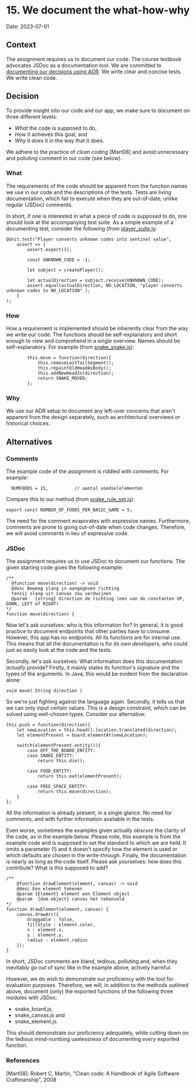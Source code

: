 # 15. We document the what-how-why

Date: 2023-07-01

## Context

The assignment requires us to document our code. The course textbook advocates JSDoc as a documentation tool. We are committed to [documenting our decisions using ADR](./0002-keep-architectural-decision-records.md). We write clear and concise tests. We write clean code. 

## Decision

To provide insight into our code and our app, we make sure to document on three different levels: 
* _What_ the code is supposed to do,
* _How_ it achieves this goal, and
* _Why_ it does it in the way that it does.

We adhere to the practice of _clean coding_ [Mart08] and avoid unnecessary and polluting comment in our code (see below).

### What

The requirements of the code should be apparent from the function names we use in our code and the descriptions of the tests. Tests are living documentation, which fail to execute when they are out-of-date, unlike regular (JSDoc) comments.

In short, if one is interested in what a piece of code is supposed to do, one should look at the accompanying test suite. As a simple example of a documenting test, consider the following (from [player_suite.js](../../test/player_suite.js):

    QUnit.test("Player converts unknown codes into sentinel value",
        assert => {
            assert.expect(1);
    
            const UNKNOWN_CODE = -1;
    
            let subject = createPlayer();
    
            let actualDirection = subject.receive(UNKNOWN_CODE);
            assert.equal(actualDirection, NO_LOCATION, "player converts unknown codes to NO_LOCATION" );
        }
    );


### How

How a requirement is implemented should be inherently clear from the way we write our code. The functions should be self-explanatory and short enough to view and comprehend in a single overview. Names should be self-explanatory. For example (from [snake_snake.js](../../web/snake_snake.js)):


			this.move = function(direction){
				this.removeLastTailSegment();
				this.repaintOldHeadAsBody();
				this.addNewHeadIn(direction);
				return SNAKE_MOVED;
			};



### Why

We use our ADR setup to document any left-over concerns that aren't apparent from the design separately, such as architectural overviews or historical choices. 


## Alternatives

### Comments

The example code of the assignment is riddled with comments. For example:

      NUMFOODS = 15,          // aantal voedselelementen       
    
Compare this to our method (from [snake_rule_set.js](../../web/snake_rule_set.js)):

    export const NUMBER_OF_FOODS_PER_BASIC_GAME = 5;

The need for the comment evaporates with expressive names. Furthermore, comments are prone to going out-of-date when code changes. Therefore, we will avoid comments in lieu of expressive code.


### JSDoc

The assignment requires us to use JSDoc to document our functions. The given starting code gives the following example:
    
	/**
	  @function move(direction) -> void
	  @desc Beweeg slang in aangegeven richting
	  tenzij slang uit canvas zou verdwijnen  
	  @param   {string} direction de richting (een van de constanten UP, DOWN, LEFT of RIGHT)
	*/
	function move(direction) {

Now let's ask ourselves: who is this information for? In general, it is good practice to document endpoints that other parties have to consume. However, this app has no endpoints. All its functions are for internal use. This means that all the documentation is for _its own developers_, who could just as easily look at the code and the tests.

Secondly, let's ask ourselves: What information does this documentation _actually_ provide? Firstly, it mainly states its function's signature and the types of the arguments. In Java, this would be evident from the declaration alone:
    
	void move( String direction )

So we're just fighting against the language again. Secondly, it tells us that we can only input certain values. This is a design constraint, which can be solved using well-chosen types. Consider our alternative:


	this.push = function(direction){
		let newLocation = this.head().location.translated(direction);
		let elementPresent = board.elementAt(newLocation);
	
		switch(elementPresent.entity()){
			case OFF_THE_BOARD_ENTITY:
			case SNAKE_ENTITY:
				return this.die();
	
			case FOOD_ENTITY:
				return this.eat(elementPresent);
	
			case FREE_SPACE_ENTITY:
				return this.move(direction);
		}
	};

All the information is already present, in a single glance. No need for comments, and with further information available in the tests.     

Even worse, sometimes the examples given actually *obscure* the clarity of the code, as in the example below.
Please note, this example is from the example code and is supposed to set the standard to which we are held. 
It omits a parameter (!) and it doesn't specify how the element is used or which defaults are chosen in the write-through. 
Finally, the documentation is nearly as long as the code itself.
Please ask yourselves: how does this contribute? What is this supposed to add?

	/**
		@function drawElement(element, canvas) -> void
		@desc Een element tekenen
		@param {Element} element een Element object
		@param  {dom object} canvas het tekenveld
	*/
	function drawElement(element, canvas) {
		canvas.drawArc({
			draggable : false,
			fillStyle : element.color,
			x : element.x,
			y : element.y,
			radius : element.radius
		});
	}

In short, JSDoc comments are bland, tedious, polluting and, when they inevitably go out of sync like in the example above, actively harmful.

However, we do wish to demonstrate our proficiency with the tool for evaluation purposes. 
Therefore, we will, in addition to the methods outlined above, document (only) the exported functions of the following three modules with JSDoc:

* snake_board.js,
* snake_canvas.js and
* snake_element.js.

This should demonstrate our proficiency adequately, while cutting down on the tedious mind-numbing uselessness of documenting *every* exported function. 


### References

[Mart08]: Robert C, Martin, "Clean code: A Handbook of Agile Software Craftmanship", 2008 
